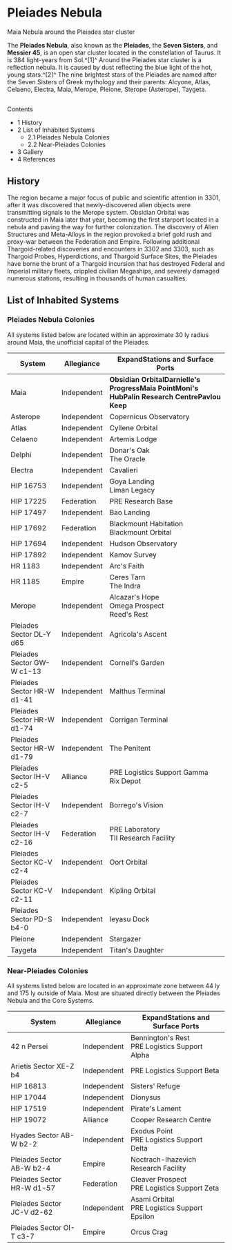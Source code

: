 # Pleiades Nebula
Maia Nebula around the Pleiades star cluster
 		 	 

The **Pleiades Nebula**, also known as the **Pleiades**, the **Seven Sisters**, and **Messier 45**, is an open star cluster located in the constellation of Taurus. It is 384 light-years from Sol.^[1]^ Around the Pleiades star cluster is a reflection nebula. It is caused by dust reflecting the blue light of the hot, young stars.^[2]^ The nine brightest stars of the Pleiades are named after the Seven Sisters of Greek mythology and their parents: Alcyone, Atlas, Celaeno, Electra, Maia, Merope, Pleione, Sterope (Asterope), Taygeta.

## 

Contents

- 1 History
- 2 List of Inhabited Systems
    - 2.1 Pleiades Nebula Colonies
    - 2.2 Near-Pleiades Colonies
- 3 Gallery
- 4 References

## History

The region became a major focus of public and scientific attention in 3301, after it was discovered that newly-discovered alien objects were transmitting signals to the Merope system. Obsidian Orbital was constructed in Maia later that year, becoming the first starport located in a nebula and paving the way for further colonization. The discovery of Alien Structures and Meta-Alloys in the region provoked a brief gold rush and proxy-war between the Federation and Empire. Following additional Thargoid-related discoveries and encounters in 3302 and 3303, such as Thargoid Probes, Hyperdictions, and Thargoid Surface Sites, the Pleiades have borne the brunt of a Thargoid incursion that has destroyed Federal and Imperial military fleets, crippled civilian Megaships, and severely damaged numerous stations, resulting in thousands of human casualties.

## List of Inhabited Systems

### Pleiades Nebula Colonies

All systems listed below are located within an approximate 30 ly radius around Maia, the unofficial capital of the Pleiades.

| System | Allegiance | ExpandStations and Surface Ports |
| --- | --- | --- |
| Maia | Independent | **Obsidian OrbitalDarnielle's ProgressMaia PointMoni's HubPalin Research CentrePavlou Keep** |
| Asterope | Independent | Copernicus Observatory |
| Atlas | Independent | Cyllene Orbital |
| Celaeno | Independent | Artemis Lodge |
| Delphi | Independent | Donar's Oak<br>The Oracle |
| Electra | Independent | Cavalieri |
| HIP 16753 | Independent | Goya Landing<br>Liman Legacy |
| HIP 17225 | Federation | PRE Research Base |
| HIP 17497 | Independent | Bao Landing |
| HIP 17692 | Federation | Blackmount Habitation<br>Blackmount Orbital |
| HIP 17694 | Independent | Hudson Observatory |
| HIP 17892 | Independent | Kamov Survey |
| HR 1183 | Independent | Arc's Faith |
| HR 1185 | Empire | Ceres Tarn<br>The Indra |
| Merope | Independent | Alcazar's Hope<br>Omega Prospect<br>Reed's Rest |
| Pleiades Sector DL-Y d65 | Independent | Agricola's Ascent |
| Pleiades Sector GW-W c1-13 | Independent | Cornell's Garden |
| Pleiades Sector HR-W d1-41 | Independent | Malthus Terminal |
| Pleiades Sector HR-W d1-74 | Independent | Corrigan Terminal |
| Pleiades Sector HR-W d1-79 | Independent | The Penitent |
| Pleiades Sector IH-V c2-5 | Alliance | PRE Logistics Support Gamma<br>Rix Depot |
| Pleiades Sector IH-V c2-7 | Independent | Borrego's Vision |
| Pleiades Sector IH-V c2-16 | Federation | PRE Laboratory<br>TII Research Facility |
| Pleiades Sector KC-V c2-4 | Independent | Oort Orbital |
| Pleiades Sector KC-V c2-11 | Independent | Kipling Orbital |
| Pleiades Sector PD-S b4-0 | Independent | Ieyasu Dock |
| Pleione | Independent | Stargazer |
| Taygeta | Independent | Titan's Daughter |

### Near-Pleiades Colonies

All systems listed below are located in an approximate zone between 44 ly and 175 ly outside of Maia. Most are situated directly between the Pleiades Nebula and the Core Systems.

| System | Allegiance | ExpandStations and Surface Ports |
| --- | --- | --- |
| 42 n Persei | Independent | Bennington's Rest<br>PRE Logistics Support Alpha |
| Arietis Sector XE-Z b4 | Independent | PRE Logistics Support Beta |
| HIP 16813 | Independent | Sisters' Refuge |
| HIP 17044 | Independent | Dionysus |
| HIP 17519 | Independent | Pirate's Lament |
| HIP 19072 | Alliance | Cooper Research Centre |
| Hyades Sector AB-W b2-2 | Independent | Exodus Point<br>PRE Logistics Support Delta |
| Pleiades Sector AB-W b2-4 | Empire | Noctrach-Ihazevich Research Facility |
| Pleiades Sector HR-W d1-57 | Federation | Cleaver Prospect<br>PRE Logistics Support Zeta |
| Pleiades Sector JC-V d2-62 | Independent | Asami Orbital<br>PRE Logistics Support Epsilon |
| Pleiades Sector OI-T c3-7 | Empire | Orcus Crag |